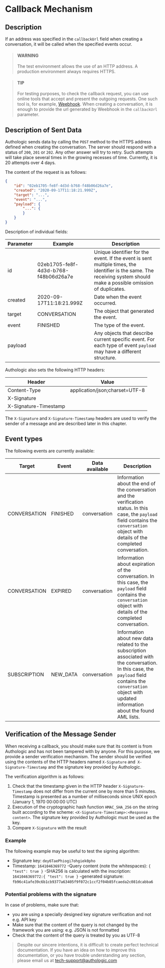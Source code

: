 # Callback Mechanism

## Description
If an address was specified in the `callbackUrl` field when creating a conversation, it will be called when the specified events occur.

<!-- theme: warning -->
> #### WARNING
>
> The test environment allows the use of an HTTP address. A production environment always requires HTTPS.

<!-- theme: info -->
> #### TIP
>
> For testing purposes, to check the callback request, you can use online tools that accept and present the 
> outgoing requests. One such tool is, for example, [Weebhook](https://webhook.site/). When creating a conversation, 
> it is enough to provide the url generated by Weebhook in the `callbackUrl` parameter.

## Description of Sent Data

Authologic sends data by calling the `POST` method to the HTTPS address defined when creating the conversation.
The server should respond with a status of `200`, `201` or `202`. Any other answer will try to retry.
Such attempts will take place several times in the growing recesses of time. Currently, it is 20 attempts over 4 days.

The content of the request is as follows:

```json
{
    "id": "02eb1705-fe8f-4d3d-b768-f48b06d26a7e",
    "created": "2020-09-17T11:18:21.999Z",
    "target": "...",
    "event": "...",
    "payload": {
        "...": {
        }
    }
}
```

Description of individual fields:

| Parameter | Example | Description |
| -------- | -------- | --------    |
| id | 02eb1705-fe8f-4d3d-b768-f48b06d26a7e | Unique identifier for the event. If the event is sent multiple times, the identifier is the same. The receiving system should make a possible omission of duplicates. |
| created | 2020-09-17T11:18:21.999Z | Date when the event occurred. |
| target | CONVERSATION | The object that generated the event. |
| event | FINISHED | The type of the event. |
| payload |  | Any objects that describe current specific event. For each type of event `payload` may have a different structure. |


Authologic also sets the following HTTP headers:

| Header                 | Value                          |
|------------------------|--------------------------------|
| Content-Type           | application/json;charset=UTF-8 |
| X-Signature            |                                |
| X-Signature-Timestamp  |                                |


The `X-Signature` and `X-Signature-Timestamp` headers are used to verify the sender of a message and are described later in this chapter.

## Event types

The following events are currently available:

| Target                                                                                                                                                             | Event    | Data available | Description |
|--------------------------------------------------------------------------------------------------------------------------------------------------------------------|----------| -------- | -------- |
| CONVERSATION                                                                                                                                                       | FINISHED | conversation  | Information about the end of the conversation and the verification status.  In this case, the `payload` field contains the `conversation` object with details of the completed conversation. |
| CONVERSATION                                                                                                                                                       | EXPIRED  | conversation                                                                                                                                                       | Information about expiration of the conversation. In this case, the `payload` field contains the `conversation` object with details of the completed conversation. |
| SUBSCRIPTION | NEW_DATA | conversation | Information about new data related to the subscription associated with the conversation. In this case, the `payload` field contains the `conversation` object with updated information about the found AML lists. |

## Verification of the Message Sender

When receiving a callback, you should make sure that its content is from Authologic and has not been tampered with by anyone.
For this purpose, we provide a sender verification mechanism. The sender should be verified using the contents of the HTTP
headers named `X-Signature` and` X-Signature-Timestamp` and the signature key provided by Authologic.

The verification algorithm is as follows:

1. Check that the timestamp given in the HTTP header `X-Signature-Timestamp` does not differ from the current one by more than 5 minutes. Timestamp is presented as a number of milliseconds since UNIX epoch (January 1, 1970 00:00:00 UTC)
2. Execution of the cryptographic hash function `HMAC_SHA_256` on the string built according to the scheme: `<X-Signature-Timestamp>:<Response content>`. The signature key provided by Authologic must be used as the key.
3. Compare `X-Signature` with the result

### Example
The following example may be useful to test the signing algorithm:
- Signature key: `dey6TaePhiogi7ohgiek0pho`
- Timestamp: `1641046369772`
  -Query content (note the whitespaces): `{ "test": true }`
  -SHA256 is calculated with the inscription: `1641046369772:{ "test": true }`
  -generated signature: `fb96c41afe39c6b1cb9377a63405f9f072c1ccf2f04b85fcaeda2c081dcabba6`

### Potential problems with the signature
In case of problems, make sure that:

- you are using a specially designed key signature verification and not e.g. API key
- Make sure that the content of the query is not changed by the framework you are using: e.g. JSON is not formatted
- Check that the content of the query is treated by you as UTF-8

<!-- theme: info -->
>
> Despite our sincere intentions, it is difficult to create perfect technical documentation.
> If you have an idea on how to improve this documentation, or you have trouble understanding any section,
> please email us at tech-support@authologic.com

